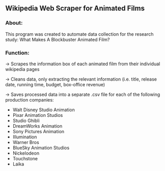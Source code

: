 ## Wikipedia Web Scraper for Animated Films 

### About:
This program was created to automate data collection for the research study:
What Makes A Blockbuster Animated Film? 

### Function:
<p>→ Scrapes the information box of each animated film from their individual wikipedia pages <br />
<p>→ Cleans data, only extracting the relevant information (i.e. title, release date, running time, budget, box-office revenue)<br />
<p>→ Saves processed data into a separate .csv file for each of the following production companies: <br />
  
  * Walt Disney Studio Animation
  * Pixar Animation Studios
  * Studio Ghibli
  * DreamWorks Animation
  * Sony Pictures Animation
  * Illumination
  * Warner Bros
  * BlueSky Animation Studios
  * Nickelodeon
  * Touchstone 
  * Laika


